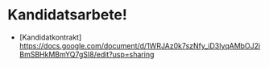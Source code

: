 Kandidatsarbete!
================


* [Kandidatkontrakt] https://docs.google.com/document/d/1WRJAz0k7szNfy_iD3IyqAMbOJ2iBmSBHkMBmYQ7gSI8/edit?usp=sharing
